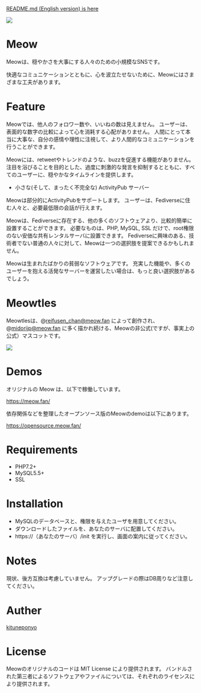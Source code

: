 <p>
    <a href="./README.md">README.md (English version) is here</a>
</p>

<img src="https://opensource.meow.fan/assets/img/screen_sample.png">

# Meow

Meowは、穏やかさを大事にする人々のための小規模なSNSです。

快適なコミュニケーションとともに、心を波立たせないために、Meowにはさまざまな工夫があります。

# Feature

Meowでは、他人のフォロワー数や、いいねの数は見えません。
ユーザーは、表面的な数字の比較によって心を消耗する心配がありません。
人間にとって本当に大事な、自分の感情や理性に注視して、より人間的なコミュニケーションを行うことができます。

Meowには、retweetやトレンドのような、buzzを促進する機能がありません。
注目を浴びることを目的とした、過度に刺激的な発言を抑制するとともに、すべてのユーザーに、穏やかなタイムラインを提供します。

- 小さな(そして、まったく不完全な) ActivityPub サーバー

Meowは部分的にActivityPubをサポートします。
ユーザーは、Fediverseに住む人々と、必要最低限の会話が行えます。

Meowは、Fediverseに存在する、他の多くのソフトウェアより、比較的簡単に設置することができます。
必要なものは、PHP, MySQL, SSL だけで、root権限のない安価な共有レンタルサーバに設置できます。
Fediverseに興味のある、技術者でない普通の人々に対して、Meowは一つの選択肢を提案できるかもしれません。

Meowは生まれたばかりの貧弱なソフトウェアです。
充実した機能や、多くのユーザーを抱える活発なサーバーを運営したい場合は、もっと良い選択肢があるでしょう。

# Meowtles

Meowtlesは、@reifusen_chan@meow.fan によって創作され、@midorijp@meow.fan に多く描かれ続ける、Meowの非公式(ですが、事実上の公式）マスコットです。

<img src="https://opensource.meow.fan/assets/img/meowtles/22563.gif">

# Demos

オリジナルの Meow は、以下で稼働しています。

https://meow.fan/

依存関係などを整理したオープンソース版のMeowのdemoは以下にあります。

https://opensource.meow.fan/

# Requirements

* PHP7.2+
* MySQL5.5+
* SSL

# Installation

* MySQLのデータベースと、権限を与えたユーザを用意してください。
* ダウンロードしたファイルを、あなたのサーバに配置してください。
* https://（あなたのサーバ）/init を実行し、画面の案内に従ってください。

# Notes

現状、後方互換は考慮していません。
アップグレードの際はDB周りなど注意してください。

# Auther

<a href="https://meow.fan/u/k" target="_blank">kituneponyo</a>

# License

Meowのオリジナルのコードは MIT License により提供されます。
バンドルされた第三者によるソフトウェアやファイルについては、それぞれのライセンスにより提供されます。